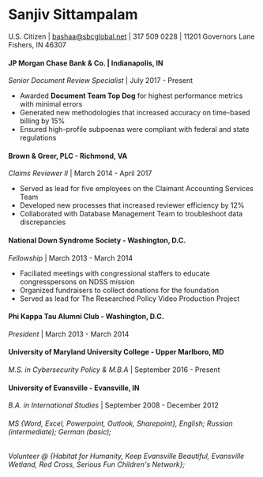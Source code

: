 # Sanjiv Sittampalam
U.S. Citizen | bashaa@sbcglobal.net | 317 509 0228 | 11201 Governors Lane Fishers, IN 46307

#### JP Morgan Chase Bank & Co. | Indianapolis, IN 
_Senior Document Review Specialist_ | July 2017 - Present
* Awarded **Document Team Top Dog** for highest performance metrics with minimal errors
* Generated new methodologies that increased accuracy on time-based billing by 15%
* Ensured high-profile subpoenas were compliant with federal and state regulations 

#### Brown & Greer, PLC - Richmond, VA
_Claims Reviewer II_ | March 2014 - April 2017
* Served as lead for five employees on the Claimant Accounting Services Team
* Developed new processes that increased reviewer efficiency by 12%
* Collaborated with Database Management Team to troubleshoot data discrepancies

#### National Down Syndrome Society - Washington, D.C.
_Fellowship_ | March 2013 - March 2014
* Faciliated meetings with congressional staffers to educate congresspersons on NDSS mission
* Organized fundraisers to collect donations for the foundation
* Served as lead for  The Researched Policy Video Production Project 

#### Phi Kappa Tau Alumni Club - Washington, D.C.
_President_ | March 2013 - March 2014

#### University of Maryland University College - Upper Marlboro, MD
_M.S. in Cybersecurity Policy & M.B.A_ | September 2016 - Present

#### University of Evansville - Evansville, IN
_B.A. in International Studies_ | September 2008 - December 2012

###### MS {Word, Excel, Powerpoint, Outlook, Sharepoint}, English; Russian (intermediate); German (basic);

###### Volunteer @ {Habitat for Humanity, Keep Evansville Beautiful, Evansville Wetland, Red Cross, Serious Fun Children's Network}; 




